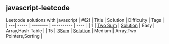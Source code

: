 javascript-leetcode
---
Leetcode solutions with javascript
| #(2) | Title | Solution | Difficulty | Tags |
| ---| ----- | -------- | ---------- | ---- |
| 1 | [Two Sum](https://leetcode.com/problems/two-sum) | [Solution](/pages/solutions/two-sum.mdx) | Easy | Array,Hash Table |
| 15 | [3Sum](https://leetcode.com/problems/3sum) | [Solution](/pages/solutions/3sum.mdx) | Medium | Array,Two Pointers,Sorting |
